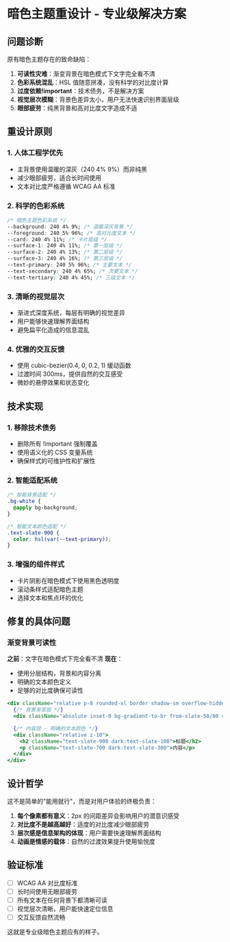 # 暗色主题重设计 - 专业级解决方案

## 问题诊断

原有暗色主题存在的致命缺陷：

1. **可读性灾难**：渐变背景在暗色模式下文字完全看不清
2. **色彩系统混乱**：HSL 值随意拼凑，没有科学的对比度计算
3. **过度依赖!important**：技术债务，不是解决方案
4. **视觉层次模糊**：背景色差异太小，用户无法快速识别界面层级
5. **眼部疲劳**：纯黑背景和高对比度文字造成不适

## 重设计原则

### 1. 人体工程学优先

- 主背景使用温暖的深灰（240 4% 9%）而非纯黑
- 减少眼部疲劳，适合长时间使用
- 文本对比度严格遵循 WCAG AA 标准

### 2. 科学的色彩系统

```css
/* 暗色主题色彩系统 */
--background: 240 4% 9%; /* 温暖深灰背景 */
--foreground: 240 5% 96%; /* 高对比度文本 */
--card: 240 4% 11%; /* 卡片层级 */
--surface-1: 240 4% 11%; /* 第一层级 */
--surface-2: 240 4% 13%; /* 第二层级 */
--surface-3: 240 4% 16%; /* 第三层级 */
--text-primary: 240 5% 96%; /* 主要文本 */
--text-secondary: 240 4% 65%; /* 次要文本 */
--text-tertiary: 240 4% 45%; /* 三级文本 */
```

### 3. 清晰的视觉层次

- 渐进式深度系统，每层有明确的视觉差异
- 用户能够快速理解界面结构
- 避免扁平化造成的信息混乱

### 4. 优雅的交互反馈

- 使用 cubic-bezier(0.4, 0, 0.2, 1) 缓动函数
- 过渡时间 300ms，提供自然的交互感受
- 微妙的悬停效果和状态变化

## 技术实现

### 1. 移除技术债务

- 删除所有 !important 强制覆盖
- 使用语义化的 CSS 变量系统
- 确保样式的可维护性和扩展性

### 2. 智能适配系统

```css
/* 智能背景适配 */
.bg-white {
  @apply bg-background;
}

/* 智能文本颜色适配 */
.text-slate-900 {
  color: hsl(var(--text-primary));
}
```

### 3. 增强的组件样式

- 卡片阴影在暗色模式下使用黑色透明度
- 滚动条样式适配暗色主题
- 选择文本和焦点环的优化

## 修复的具体问题

### 渐变背景可读性

**之前**：文字在暗色模式下完全看不清
**现在**：

- 使用分层结构，背景和内容分离
- 明确的文本颜色定义
- 足够的对比度确保可读性

```jsx
<div className="relative p-8 rounded-xl border shadow-sm overflow-hidden">
  {/* 背景渐变层 */}
  <div className="absolute inset-0 bg-gradient-to-br from-slate-50/80 via-slate-100/60 to-slate-50/80 dark:from-slate-800/60 dark:via-slate-700/40 dark:to-slate-800/60"></div>

  {/* 内容层 - 明确的文本颜色 */}
  <div className="relative z-10">
    <h2 className="text-slate-900 dark:text-slate-100">标题</h2>
    <p className="text-slate-700 dark:text-slate-300">内容</p>
  </div>
</div>
```

## 设计哲学

这不是简单的"能用就行"，而是对用户体验的终极负责：

1. **每个像素都有意义**：2px 的间距差异会影响用户的潜意识感受
2. **对比度不是越高越好**：适度的对比度减少眼部疲劳
3. **层次感是信息架构的体现**：用户需要快速理解界面结构
4. **动画是情感的载体**：自然的过渡效果提升使用愉悦度

## 验证标准

- [ ] WCAG AA 对比度标准
- [ ] 长时间使用无眼部疲劳
- [ ] 所有文本在任何背景下都清晰可读
- [ ] 视觉层次清晰，用户能快速定位信息
- [ ] 交互反馈自然流畅

这就是专业级暗色主题应有的样子。
